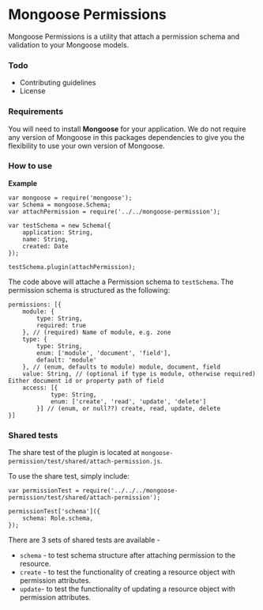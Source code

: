 Mongoose Permissions
===============

Mongoose Permissions is a utility that attach a permission schema and validation to your Mongoose models.

### Todo

* Contributing guidelines
* License

### Requirements

You will need to install **Mongoose** for your application. We do not require any version of Mongoose in this packages dependencies to give you the flexibility to use your own version of Mongoose.

### How to use

**Example**

````
var mongoose = require('mongoose');
var Schema = mongoose.Schema;
var attachPermission = require('../../mongoose-permission');

var testSchema = new Schema({
	application: String,
	name: String,
	created: Date
});

testSchema.plugin(attachPermission);
````

The code above will attache a Permission schema to `testSchema`. The permission schema is structured as the following:

````
permissions: [{
	module: {
		type: String,
		required: true
	}, // (required) Name of module, e.g. zone
	type: {
		type: String,
		enum: ['module', 'document', 'field'],
		default: 'module'
	}, // (enum, defaults to module) module, document, field
	value: String, // (optional if type is module, otherwise required) Either document id or property path of field
	access: [{
			type: String,
			enum: ['create', 'read', 'update', 'delete']
		}] // (enum, or null??) create, read, update, delete
}]
````

### Shared tests

The share test of the plugin is located at `mongoose-permission/test/shared/attach-permission.js`.

To use the share test, simply include:

````
var permissionTest = require('../../../mongoose-permission/test/shared/attach-permission');

permissionTest['schema']({
	schema: Role.schema,
});
````

There are 3 sets of shared tests are available -
* `schema` - to test schema structure after attaching permission to the resource.
* `create` - to test the functionality of creating a resource object with permission attributes.
* `update`- to test the functionality of updating a resource object with permission attributes.
